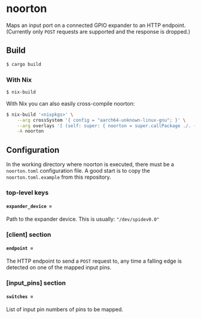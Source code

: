 # noorton

Maps an input port on a connected GPIO expander to an HTTP endpoint.
(Currently only `POST` requests are supported and the response is dropped.)

## Build

```bash
$ cargo build
```

### With Nix

```bash
$ nix-build
```

With Nix you can also easily cross-compile noorton:

```bash
$ nix-build '<nixpkgs>' \
    --arg crossSystem '{ config = "aarch64-unknown-linux-gnu"; }' \
    --arg overlays '[ (self: super: { noorton = super.callPackage ./. {}; }) ]' \
    -A noorton
```

## Configuration

In the working directory where noorton is executed, there must be a
`noorton.toml` configuration file.
A good start is to copy the `noorton.toml.example` from this repository.

### top-level keys

#### `expander_device =`

Path to the expander device. This is usually: `"/dev/spidev0.0"`

### [client] section

#### `endpoint =`

The HTTP endpoint to send a `POST` request to, any time a falling edge is
detected on one of the mapped input pins.

### [input_pins] section

#### `switches =`

List of input pin numbers of pins to be mapped.

